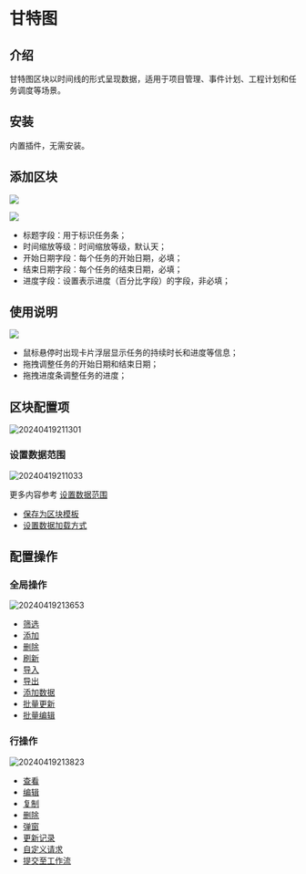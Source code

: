 # 甘特图

<PluginInfo name="block-gantt"></PluginInfo>

## 介绍

甘特图区块以时间线的形式呈现数据，适用于项目管理、事件计划、工程计划和任务调度等场景。

## 安装

内置插件，无需安装。

## 添加区块

![](https://static-docs.nocobase.com/f064f8fadf52947c990f5dad97736f98.png)

![](https://static-docs.nocobase.com/858112f44bc543973b6e5b03856a6360.png)

- 标题字段：用于标识任务条；
- 时间缩放等级：时间缩放等级，默认天；
- 开始日期字段：每个任务的开始日期，必填；
- 结束日期字段：每个任务的结束日期，必填；
- 进度字段：设置表示进度（百分比字段）的字段，非必填；
## 使用说明

![](https://static-docs.nocobase.com/fff6fe1e1fe0a88d20f80b3bb7233608.gif)

- 鼠标悬停时出现卡片浮层显示任务的持续时长和进度等信息；
- 拖拽调整任务的开始日期和结束日期；
- 拖拽进度条调整任务的进度；

## 区块配置项

![20240419211301](https://static-docs.nocobase.com/20240419211301.png)

### 设置数据范围

![20240419211033](https://static-docs.nocobase.com/20240419211033.png)

更多内容参考 [设置数据范围](/handbook/ui/blocks/block-settings/data-scope)

- [保存为区块模板](/handbook/ui/blocks/block-settings/block-template)
- [设置数据加载方式](/handbook/ui/blocks/block-settings/loading-mode)

## 配置操作

### 全局操作

![20240419213653](https://static-docs.nocobase.com/20240419213653.png)

- [筛选](/handbook/ui/actions/types/filter)
- [添加](/handbook/ui/actions/types/add-new)
- [删除](/handbook/ui/actions/types/delete)
- [刷新](/handbook/ui/actions/types/refresh)
- [导入](/handbook/action-import)
- [导出](/handbook/action-export)
- [添加数据](/handbook/action-add-record)
- [批量更新](/handbook/action-bulk-update)
- [批量编辑](/handbook/action-bulk-edit)

### 行操作

![20240419213823](https://static-docs.nocobase.com/20240419213823.png)

- [查看](/handbook/ui/actions/types/view)
- [编辑](/handbook/ui/actions/types/edit)
- [复制](/handbook/action-duplicate)
- [删除](/handbook/ui/actions/types/delete)
- [弹窗](/handbook/ui/actions/types/pop-up)
- [更新记录](/handbook/ui/actions/types/update-record)
- [自定义请求](/handbook/action-custom-request)
- [提交至工作流](/handbook/workflow/submit-to-workflow)